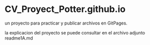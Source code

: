 # CV_Proyect_Potter.github.io
 un proyecto para practicar y publicar archivos en GitPages. 

la explicacion del proyecto se puede consultar en el archivo adjunto readme1A.md
